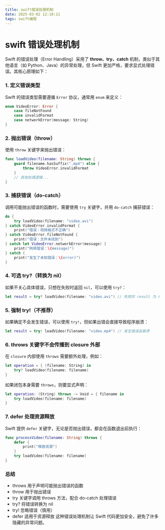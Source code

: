 ```yaml
---
title: swift错误处理机制
date: 2025-03-02 12:10:11
tags: swift编程
---
```


# swift 错误处理机制


 Swift 的错误处理（Error Handling）采用了 **throw、try、catch** 机制，类似于其他语言（如 Python、Java）的异常处理，但 Swift 更加严格，要求显式处理错误。其核心原理如下：

### 1. **定义错误类型**

Swift 的错误类型需要遵循 `Error` 协议，通常用 `enum` 来定义：

```swift
enum VideoError: Error {
    case fileNotFound
    case invalidFormat
    case networkError(message: String)
}
```

### 2. **抛出错误（throw）**

使用 `throw` 关键字来抛出错误：

```swift
func loadVideo(filename: String) throws {
    guard filename.hasSuffix(".mp4") else {
        throw VideoError.invalidFormat
    }
    // 其他处理逻辑...
}
```

### 3. **捕获错误（do-catch）**

调用可能抛出错误的函数时，需要使用 `try` 关键字，并用 `do-catch` 捕获错误：

```swift
do {
    try loadVideo(filename: "video.avi")
} catch VideoError.invalidFormat {
    print("错误：视频格式不正确")
} catch VideoError.fileNotFound {
    print("错误：文件未找到")
} catch let VideoError.networkError(message) {
    print("网络错误：\(message)")
} catch {
    print("发生了未知错误：\(error)")
}
```

### 4. **可选 try?（转换为 nil）**

如果不关心具体错误，只想在失败时返回 `nil`，可以使用 `try?`：

```swift
let result = try? loadVideo(filename: "video.avi") // 失败时 result 为 nil
```

### 5. **强制 try!（不推荐）**

如果确定不会发生错误，可以使用 `try!`，但如果出错会直接导致程序崩溃：

```swift
let result = try! loadVideo(filename: "video.mp4") // 发生错误会崩溃
```

### 6. **throws 关键字不会传播到 closure 外部**

在 `closure` 内部使用 `throws` 需要额外处理，例如：

```swift
let operation = { (filename: String) in
    try? loadVideo(filename: filename)
}
```

如果闭包本身需要 `throws`，则要显式声明：

```swift
let operation: (String) throws -> Void = { filename in
    try loadVideo(filename: filename)
}
```

### 7. **defer 处理资源释放**

Swift 提供 `defer` 关键字，无论是否抛出错误，都会在函数退出前执行：

```swift
func processVideo(filename: String) throws {
    defer {
        print("释放资源")
    }
    try loadVideo(filename: filename)
}
```

### **总结**

- throws 用于声明可能抛出错误的函数
- throw 用于抛出错误
- try 关键字调用 throws 方法，配合 do-catch 处理错误
- try? 将错误转换为 nil
- try! 忽略错误（慎用）
- defer 适用于资源释放
这种错误处理机制让 Swift 代码更加安全，避免了许多隐藏的异常问题。